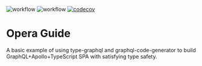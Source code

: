 ![workflow](https://github.com/baarsa/opera-guide-typegraphql/actions/workflows/workflow-front.yml/badge.svg)
![workflow](https://github.com/baarsa/opera-guide-typegraphql/actions/workflows/workflow-api.yml/badge.svg)
[![codecov](https://codecov.io/gh/baarsa/opera-guide-typegraphql/branch/master/graph/badge.svg?token=5PLFDXDET1)](https://codecov.io/gh/baarsa/opera-guide-typegraphql)

# Opera Guide

A basic example of using type-graphql and graphql-code-generator to build GraphQL+Apollo+TypeScript SPA with satisfying type safety.
